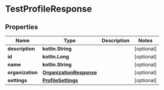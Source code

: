 
# TestProfileResponse

## Properties
Name | Type | Description | Notes
------------ | ------------- | ------------- | -------------
**description** | **kotlin.String** |  |  [optional]
**id** | **kotlin.Long** |  |  [optional]
**name** | **kotlin.String** |  |  [optional]
**organization** | [**OrganizationResponse**](OrganizationResponse.md) |  |  [optional]
**settings** | [**ProfileSettings**](ProfileSettings.md) |  |  [optional]



